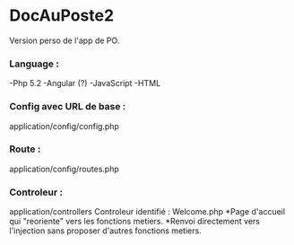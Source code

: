 # DocAuPoste2
Version perso de l'app de PO.

### Language : 
-Php 5.2
-Angular (?)
-JavaScript
-HTML

### Config avec URL de base : 
application/config/config.php

### Route :
application/config/routes.php

### Controleur : 
application/controllers 
Controleur identifié : Welcome.php
*Page d'accueil qui "reoriente" vers les fonctions metiers. 
*Renvoi directement vers l'injection sans proposer d'autres fonctions metiers. 
